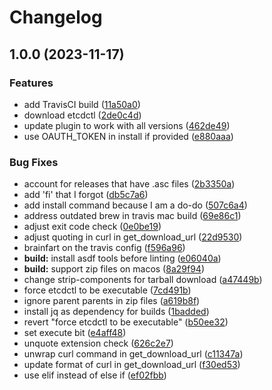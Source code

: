 # Changelog

## 1.0.0 (2023-11-17)


### Features

* add TravisCI build ([11a50a0](https://github.com/particledecay/asdf-etcd/commit/11a50a04a1439b8c26d086e84a6aac6c2d2aa98c))
* download etcdctl ([2de0c4d](https://github.com/particledecay/asdf-etcd/commit/2de0c4dbf1d22206fcf9a61e2c25f3c733f7917e))
* update plugin to work with all versions ([462de49](https://github.com/particledecay/asdf-etcd/commit/462de49ee773830daed5318fb8f9fdbb51d980e1))
* use OAUTH_TOKEN in install if provided ([e880aaa](https://github.com/particledecay/asdf-etcd/commit/e880aaaea865f4a92044bb22bb6bb169c8f8bfb0))


### Bug Fixes

* account for releases that have .asc files ([2b3350a](https://github.com/particledecay/asdf-etcd/commit/2b3350a2030caac1b6f85e72969a5efbb7888d8a))
* add 'fi' that I forgot ([db5c7a6](https://github.com/particledecay/asdf-etcd/commit/db5c7a6102fb139447ef173cb2c14faa924cb1cd))
* add install command because I am a do-do ([507c6a4](https://github.com/particledecay/asdf-etcd/commit/507c6a4e23ad7311e6e434ddc8256511182d2d78))
* address outdated brew in travis mac build ([69e86c1](https://github.com/particledecay/asdf-etcd/commit/69e86c12152a859421e319d29560c5bd6e2a7475))
* adjust exit code check ([0e0be19](https://github.com/particledecay/asdf-etcd/commit/0e0be199caabdc9c1e20adf0b691b2183d6cf60f))
* adjust quoting in curl in get_download_url ([22d9530](https://github.com/particledecay/asdf-etcd/commit/22d9530dfb54cd018071df7d87ce4d1b2ed14872))
* brainfart on the travis config ([f596a96](https://github.com/particledecay/asdf-etcd/commit/f596a96cf87a8cde84dc3aab022c4ebb8b0e20fb))
* **build:** install asdf tools before linting ([e06040a](https://github.com/particledecay/asdf-etcd/commit/e06040a572a9e7d224b0f0dd49961e7333d19078))
* **build:** support zip files on macos ([8a29f94](https://github.com/particledecay/asdf-etcd/commit/8a29f94778e0b204f5ad9a1cdf4c810999410d22))
* change strip-components for tarball download ([a47449b](https://github.com/particledecay/asdf-etcd/commit/a47449b5fc91a6988d943e3632942d98e1145efc))
* force etcdctl to be executable ([7cd491b](https://github.com/particledecay/asdf-etcd/commit/7cd491b15db60273270a96a791f8697658ab46e0))
* ignore parent parents in zip files ([a619b8f](https://github.com/particledecay/asdf-etcd/commit/a619b8f494c47223e8221f4ab5770c225b82739e))
* install jq as dependency for builds ([1badded](https://github.com/particledecay/asdf-etcd/commit/1baddedc9c45d810075ccf78a89e6bfd6a6c04b5))
* revert "force etcdctl to be executable" ([b50ee32](https://github.com/particledecay/asdf-etcd/commit/b50ee3259d1a8d9f26bca844ea0e32d21f37299f))
* set execute bit ([e4aff48](https://github.com/particledecay/asdf-etcd/commit/e4aff48f4381072612782f36871033048d44b1a0))
* unquote extension check ([626c2e7](https://github.com/particledecay/asdf-etcd/commit/626c2e7c86b03d1985e43f9f9d6189d74d81c040))
* unwrap curl command in get_download_url ([c11347a](https://github.com/particledecay/asdf-etcd/commit/c11347af6688859564a382b806409779006e77a6))
* update format of curl in get_download_url ([f30ed53](https://github.com/particledecay/asdf-etcd/commit/f30ed53fa2910142260a979a4dc333aec92214f3))
* use elif instead of else if ([ef02fbb](https://github.com/particledecay/asdf-etcd/commit/ef02fbb50bf4a8ac1d2506686ff92bd0848f2fd9))

